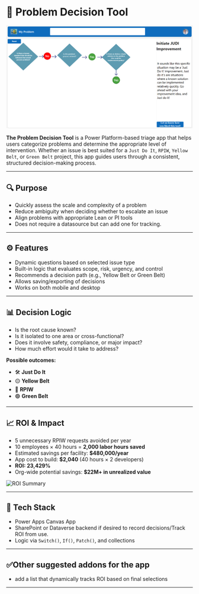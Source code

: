 # 🧭 Problem Decision Tool

![Decision Tool UI](images/Screenshot%202025-05-08%20155534.png)

**The Problem Decision Tool** is a Power Platform-based triage app that helps users categorize problems and determine the appropriate level of intervention. Whether an issue is best suited for a `Just Do It`, `RPIW`, `Yellow Belt`, or `Green Belt` project, this app guides users through a consistent, structured decision-making process.

---

## 🔍 Purpose

- Quickly assess the scale and complexity of a problem  
- Reduce ambiguity when deciding whether to escalate an issue  
- Align problems with appropriate Lean or PI tools
- Does not require a datasource but can add one for tracking. 

---

## ⚙️ Features

- Dynamic questions based on selected issue type  
- Built-in logic that evaluates scope, risk, urgency, and control  
- Recommends a decision path (e.g., Yellow Belt or Green Belt)  
- Allows saving/exporting of decisions  
- Works on both mobile and desktop  

---

## 📊 Decision Logic

- Is the root cause known?  
- Is it isolated to one area or cross-functional?  
- Does it involve safety, compliance, or major impact?  
- How much effort would it take to address?  

**Possible outcomes:**
- 🛠️ **Just Do It**
- 🟡 **Yellow Belt**
- 🚀 **RPIW**
- 🟢 **Green Belt**

---

## 📈 ROI & Impact

- 5 unnecessary RPIW requests avoided per year  
- 10 employees × 40 hours = **2,000 labor hours saved**  
- Estimated savings per facility: **$480,000/year**  
- App cost to build: **$2,040** (40 hours × 2 developers)  
- **ROI: 23,429%**  
- Org-wide potential savings: **$22M+ in unrealized value**

![ROI Summary](images/ROI-Screenshot.png)

---

## 🧠 Tech Stack

- Power Apps Canvas App  
- SharePoint or Dataverse backend if desired to record decisions/Track ROI from use.  
- Logic via `Switch()`, `If()`, `Patch()`, and collections  
---
## ✅Other suggested addons for the app
- add a list that dynamically tracks ROI based on final selections
  
---



